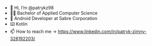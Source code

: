 - 👋 Hi, I’m @patrykz98
- 👨‍🎓 Bachelor of Applied Computer Science
- 📲 Android Developer at Sabre Corporation
- ⌨️ Kotlin
- 📫 How to reach me -> https://www.linkedin.com/in/patryk-zimny-328192203/

